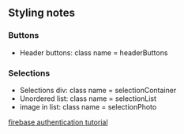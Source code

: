 ## Styling notes
### Buttons
- Header buttons: class name = headerButtons

### Selections 
- Selections div: class name = selectionContainer
- Unordered list: class name = selectionList
- image in list: class name = selectionPhoto

[firebase authentication tutorial](https://www.youtube.com/watch?v=9bXhf_TELP4)